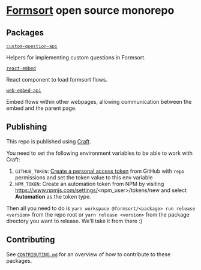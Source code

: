 # [Formsort](https://formsort.com) open source monorepo

## Packages

[`custom-question-api`](/packages/custom-question-api)

Helpers for implementing custom questions in Formsort.

[`react-embed`](/packages/react-embed)

React component to load formsort flows.

[`web-embed-api`](/packages/web-embed-api)

Embed flows within other webpages, allowing communication between the embed and the parent page.

## Publishing

This repo is published using [Craft](https://github.com/getsentry/craft).

You need to set the following environment variables to be able to work with Craft:

1. `GITHUB_TOKEN`: [Create a personal access token](https://github.com/settings/tokens/new?scopes=repo&description=Craft) from GitHub with `repo` permissions and set the token value to this env variable
2. `NPM_TOKEN`: Create an automation token from NPM by visiting https://www.npmjs.com/settings/<npm_user>/tokens/new and select **Automation** as the token type.

Then all you need to do is `yarn workspace @formsort/<package> run release <version>` from the repo root or `yarn release <version>` from the package directory you want to release. We'll take it from there :)

## Contributing

See [`CONTRIBUTING.md`](./CONTRIBUTING.md) for an overview of how to contribute to these packages.